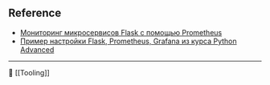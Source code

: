 ## Reference
- [Мониторинг микросервисов Flask с помощью Prometheus](https://habr.com/ru/articles/518122/)
- [Пример настройки Flask, Prometheus, Grafana из курса Python Advanced](https://gitlab.skillbox.ru/aleksandr_goldovskii/python_advanced/-/blob/master/module_24_debugging_2/homework/REPORT.md)


----
📂 [[Tooling]]